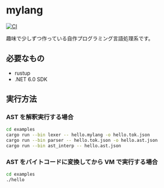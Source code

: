 # mylang

[![CI](https://github.com/0918nobita/mylang/actions/workflows/check.yml/badge.svg)](https://github.com/0918nobita/mylang/actions/workflows/check.yml)

趣味で少しずつ作っている自作プログラミング言語処理系です。

## 必要なもの

- rustup
- .NET 6.0 SDK

## 実行方法

### AST を解釈実行する場合

```bash
cd examples
cargo run --bin lexer -- hello.mylang -o hello.tok.json
cargo run --bin parser -- hello.tok.json -o hello.ast.json
cargo run --bin ast_interp -- hello.ast.json
```

### AST をバイトコードに変換してから VM で実行する場合

```bash
cd examples
./hello
```
